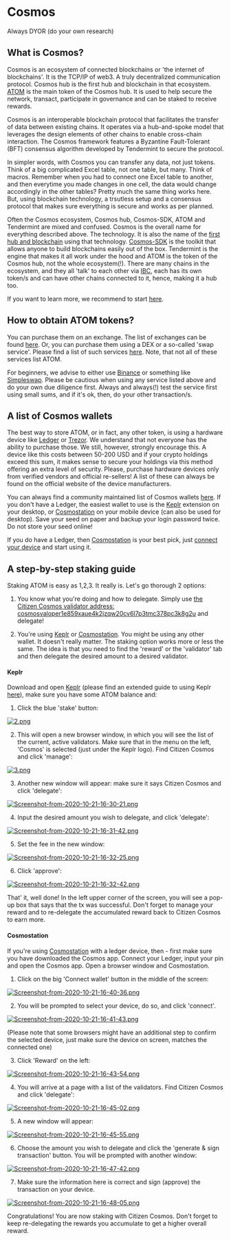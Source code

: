 # Cosmos

Always DYOR (do your own research)

## What is Cosmos?
Cosmos is an ecosystem of connected blockchains or 'the internet of blockchains'. It is the TCP/IP of web3. A truly decentralized communication protocol. Cosmos hub is the first hub and blockchain in that ecosystem. [ATOM](https://www.coingecko.com/en/coins/cosmos) is the main token of the Cosmos hub. It is used to help secure the network, transact, participate in governance and can be staked to receive rewards.

Cosmos is an interoperable blockchain protocol that facilitates the transfer of data between existing chains. It operates via a hub-and-spoke model that leverages the design elements of other chains to enable cross-chain interaction. The Cosmos framework features a Byzantine Fault-Tolerant (BFT) consensus algorithm developed by Tendermint to secure the protocol.

In simpler words, with Cosmos you can transfer any data, not just tokens. Think of a big complicated Excel table, not one table, but many. Think of macros. Remember when you had to connect one Excel table to another, and then everytime you made changes in one cell, the data would change accordingly in the other tables? Pretty much the same thing works here. But, using blockchain technology, a trsutless setup and a consensus protocol that makes sure everything is secure and works as per planned.

Often the Cosmos ecosystem, Cosmos hub, Cosmos-SDK, ATOM and Tendermint are mixed and confused. Cosmos is the overall name for everything described above. The technology. It is also the name of the [first hub and blockchain](https://hub.cosmos.network/master/hub-overview/overview.html) using that technology. [Cosmos-SDK](https://cosmos.network/sdk) is the toolkit that allows anyone to build blockchains easily out of the box. Tendermint is the engine that makes it all work under the hood and ATOM is the token of the Cosmos hub, not the whole ecosystem(!). There are many chains in the ecosystem, and they all 'talk' to each other via [IBC](https://cosmos.network/ibc), each has its own token/s and can have other chains connected to it, hence, making it a hub too.

If you want to learn more, we recommend to start [here](https://cosmos.network/intro).

## How to obtain ATOM tokens?
You can purchase them on an exchange. The list of exchanges can be found [here](https://www.coingecko.com/en/coins/cosmos#markets). Or, you can purchase them using a DEX or a so-called 'swap service'. Please find a list of such services [here](https://github.com/serejandmyself/cryptowiki/blob/master/cryptowiki.md#no-kycaml). Note, that not all of these services list ATOM.

For beginners, we advise to either use [Binance](https://www.binance.com/en/trade/ATOM_BTC) or something like [Simpleswap](https://simpleswap.io/). Please be cautious when using any service listed above and do your own due diligence first. Always and always(!) test the service first using small sums, and if it's ok, then, do your other transaction/s.

## A list of Cosmos wallets
The best way to store ATOM, or in fact, any other token, is using a hardware device like [Ledger](https://www.ledger.com/) or [Trezor](https://trezor.io/). We understand that not everyone has the ability to purchase those. We still, however, strongly encourage this. A device like this costs between 50-200 USD and if your crypto holdings exceed this sum, it makes sense to secure your holdings via this method offering an extra level of security. Please, purchase hardware devices only from verified vendors and official re-sellers! A list of these can always be found on the official website of the device manufacturers.

You can always find a community maintained list of Cosmos wallets [here](https://forum.cosmos.network/t/delegators-cosmos-tendermint-guides-wallets-explorers-tools/2168). If you don't have a Ledger, the easiest wallet to use is the [Keplr](https://chrome.google.com/webstore/detail/keplr/dmkamcknogkgcdfhhbddcghachkejeap?hl=en) extension on your desktop, or [Cosmostation](https://play.google.com/store/apps/details?id=wannabit.io.cosmostaion) on your mobile device (can also be used for desktop). Save your seed on paper and backup your login password twice. Do not store your seed online!

If you do have a Ledger, then [Cosmostation](https://www.cosmostation.io/) is your best pick, just [connect your device](https://wallet.cosmostation.io/) and start using it.

## A step-by-step staking guide
Staking ATOM is easy as 1,2,3. It really is. Let's go thorough 2 options:

1) You know what you're doing and how to delegate. Simply use [the Citizen Cosmos validator address: cosmosvaloper1e859xaue4k2jzqw20cv6l7p3tmc378pc3k8g2u](https://www.mintscan.io/cosmos/validators/cosmosvaloper1e859xaue4k2jzqw20cv6l7p3tmc378pc3k8g2u) and delegate!

2) You're using [Keplr](https://github.com/citizen-cosmos/Staking/blob/main/Cosmos.md#keplr) or [Cosmostation](https://github.com/citizen-cosmos/Staking/blob/main/Cosmos.md#cosmostation). You might be using any other wallet. It doesn't really matter. The staking option works more or less the same. The idea is that you need to find the 'reward' or the 'validator' tab and then delegate the desired amount to a desired validator.

#### Keplr
Download and open [Keplr](https://chrome.google.com/webstore/detail/keplr/dmkamcknogkgcdfhhbddcghachkejeap) (please find an extended guide to using Keplr [here](https://medium.com/@catdotfish/how-to-use-keplr-wallet-40afc80907f6)), make sure you have some ATOM balance and:

1) Click the blue 'stake' button:

[![2.png](https://i.postimg.cc/ry1sL6Sn/2.png)](https://postimg.cc/fkbDxrqm)

2) This will open a new browser window, in which you will see the list of the current, active validators. Make sure that in the menu on the left, 'Cosmos' is selected (just under the Keplr logo). Find Citizen Cosmos and click 'manage':

[![3.png](https://i.postimg.cc/CKyhBm0r/3.png)](https://postimg.cc/xXRDBGcL)

3) Another new window will appear: make sure it says Citizen Cosmos and click 'delegate':

[![Screenshot-from-2020-10-21-16-30-21.png](https://i.postimg.cc/8CPxKvTB/Screenshot-from-2020-10-21-16-30-21.png)](https://postimg.cc/ZW2f0CBC)

4) Input the desired amount you wish to delegate, and click 'delegate':

[![Screenshot-from-2020-10-21-16-31-42.png](https://i.postimg.cc/26PkNG6f/Screenshot-from-2020-10-21-16-31-42.png)](https://postimg.cc/5YSdwwLP)

5) Set the fee in the new window:

[![Screenshot-from-2020-10-21-16-32-25.png](https://i.postimg.cc/gjFWT0Sz/Screenshot-from-2020-10-21-16-32-25.png)](https://postimg.cc/475qKXRq)

6) Click 'approve':

[![Screenshot-from-2020-10-21-16-32-42.png](https://i.postimg.cc/3xSHH1Sb/Screenshot-from-2020-10-21-16-32-42.png)](https://postimg.cc/XrCPff0w)

That' it, well done! In the left upper corner of the screen, you will see a pop-up box that says that the tx was successful. Don't forget to manage your reward and to re-delegate the accumulated reward back to Citizen Cosmos to earn more.

#### Cosmostation
If you're using [Cosmostation](https://wallet.cosmostation.io/) with a ledger device, then - first make sure you have downloaded the Cosmos app. Connect your Ledger, input your pin and open the Cosmos app. Open a browser window and Cosmostation.

1) Click on the big 'Connect wallet' button in the middle of the screen:

[![Screenshot-from-2020-10-21-16-40-36.png](https://i.postimg.cc/XYV5pfKb/Screenshot-from-2020-10-21-16-40-36.png)](https://postimg.cc/ykbxGSrQ)

2) You will be prompted to select your device, do so, and click 'connect'.

[![Screenshot-from-2020-10-21-16-41-43.png](https://i.postimg.cc/Bv3Jqp2T/Screenshot-from-2020-10-21-16-41-43.png)](https://postimg.cc/G4XWKk7t)

(Please note that some browsers might have an additional step to confirm the selected device, just make sure the device on screen, matches the connected one)

3) Click 'Reward' on the left:

[![Screenshot-from-2020-10-21-16-43-54.png](https://i.postimg.cc/PrZxTPBk/Screenshot-from-2020-10-21-16-43-54.png)](https://postimg.cc/crxZc4xD)

4) You will arrive at a page with a list of the validators. Find Citizen Cosmos and click 'delegate':

[![Screenshot-from-2020-10-21-16-45-02.png](https://i.postimg.cc/x1591H5B/Screenshot-from-2020-10-21-16-45-02.png)](https://postimg.cc/FYYMPY2x)

5) A new window will appear:

[![Screenshot-from-2020-10-21-16-45-55.png](https://i.postimg.cc/QCG2bxSp/Screenshot-from-2020-10-21-16-45-55.png)](https://postimg.cc/cghk1WpH)

6) Choose the amount you wish to delegate and click the 'generate & sign transaction' button. You will be prompted with another window:

[![Screenshot-from-2020-10-21-16-47-42.png](https://i.postimg.cc/vBWqG7LV/Screenshot-from-2020-10-21-16-47-42.png)](https://postimg.cc/R6ZQRHYS)

7) Make sure the information here is correct and sign (approve) the transaction on your device.

[![Screenshot-from-2020-10-21-16-48-05.png](https://i.postimg.cc/3R7jCsmk/Screenshot-from-2020-10-21-16-48-05.png)](https://postimg.cc/Z97yJDfm)

Congratulations! You are now staking with Citizen Cosmos. Don't forget to keep re-delegating the rewards you accumulate to get a higher overall reward.

